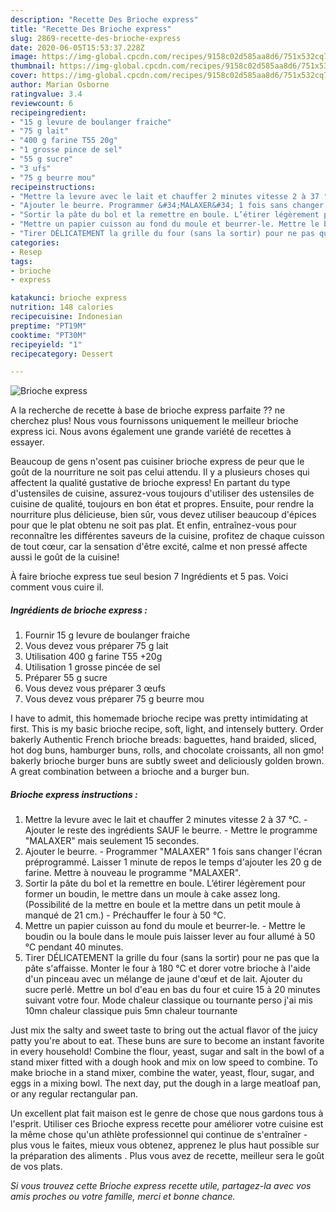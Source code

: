 ```yaml
---
description: "Recette Des Brioche express"
title: "Recette Des Brioche express"
slug: 2869-recette-des-brioche-express
date: 2020-06-05T15:53:37.228Z
image: https://img-global.cpcdn.com/recipes/9158c02d585aa8d6/751x532cq70/brioche-express-photo-principale-de-la-recette.jpg
thumbnail: https://img-global.cpcdn.com/recipes/9158c02d585aa8d6/751x532cq70/brioche-express-photo-principale-de-la-recette.jpg
cover: https://img-global.cpcdn.com/recipes/9158c02d585aa8d6/751x532cq70/brioche-express-photo-principale-de-la-recette.jpg
author: Marian Osborne
ratingvalue: 3.4
reviewcount: 6
recipeingredient:
- "15 g levure de boulanger fraiche"
- "75 g lait"
- "400 g farine T55 20g"
- "1 grosse pince de sel"
- "55 g sucre"
- "3 ufs"
- "75 g beurre mou"
recipeinstructions:
- "Mettre la levure avec le lait et chauffer 2 minutes vitesse 2 à 37 °C. Ajouter le reste des ingrédients SAUF le beurre. Mettre le programme &#34;MALAXER&#34; mais seulement 15 secondes."
- "Ajouter le beurre. Programmer &#34;MALAXER&#34; 1 fois sans changer l&#39;écran préprogrammé. Laisser 1 minute de repos le temps d&#39;ajouter les 20 g de farine. Mettre à nouveau le programme &#34;MALAXER&#34;."
- "Sortir la pâte du bol et la remettre en boule. L’étirer légèrement pour former un boudin, le mettre dans un moule à cake assez long. (Possibilité de la mettre en boule et la mettre dans un petit moule à manqué de 21 cm.) Préchauffer le four à 50 °C."
- "Mettre un papier cuisson au fond du moule et beurrer-le. Mettre le boudin ou la boule dans le moule puis laisser lever au four allumé à 50 °C pendant 40 minutes."
- "Tirer DÉLICATEMENT la grille du four (sans la sortir) pour ne pas que la pâte s&#39;affaisse. Monter le four à 180 °C et dorer votre brioche à l&#39;aide d&#39;un pinceau avec un mélange de jaune d&#39;œuf et de lait. Ajouter du sucre perlé. Mettre un bol d&#39;eau en bas du four et cuire 15 à 20 minutes suivant votre four. Mode chaleur classique ou tournante perso j&#39;ai mis 10mn chaleur classique puis 5mn chaleur tournante"
categories:
- Resep
tags:
- brioche
- express

katakunci: brioche express 
nutrition: 148 calories
recipecuisine: Indonesian
preptime: "PT19M"
cooktime: "PT30M"
recipeyield: "1"
recipecategory: Dessert

---
```



![Brioche express](https://img-global.cpcdn.com/recipes/9158c02d585aa8d6/751x532cq70/brioche-express-photo-principale-de-la-recette.jpg)

A la recherche de recette à base de brioche express parfaite ?? ne cherchez plus! Nous vous fournissons uniquement le meilleur brioche express ici. Nous avons également une grande variété de recettes à essayer.

Beaucoup de gens n'osent pas cuisiner brioche express de peur que le goût de la nourriture ne soit pas celui attendu. Il y a plusieurs choses qui affectent la qualité gustative de brioche express! En partant du type d'ustensiles de cuisine, assurez-vous toujours d'utiliser des ustensiles de cuisine de qualité, toujours en bon état et propres. Ensuite, pour rendre la nourriture plus délicieuse, bien sûr, vous devez utiliser beaucoup d'épices pour que le plat obtenu ne soit pas plat. Et enfin, entraînez-vous pour reconnaître les différentes saveurs de la cuisine, profitez de chaque cuisson de tout cœur, car la sensation d'être excité, calme et non pressé affecte aussi le goût de la cuisine!

<!--inarticleads1-->

À faire brioche express tue seul besion 7 Ingrédients et 5 pas. Voici comment vous cuire il.

##### Ingrédients de brioche express :

1. Fournir 15 g levure de boulanger fraiche
1. Vous devez vous préparer 75 g lait
1. Utilisation 400 g farine T55 +20g
1. Utilisation 1 grosse pincée de sel
1. Préparer 55 g sucre
1. Vous devez vous préparer 3 œufs
1. Vous devez vous préparer 75 g beurre mou


I have to admit, this homemade brioche recipe was pretty intimidating at first. This is my basic brioche recipe, soft, light, and intensely buttery. Order bakerly Authentic French brioche breads: baguettes, hand braided, sliced, hot dog buns, hamburger buns, rolls, and chocolate croissants, all non gmo! bakerly brioche burger buns are subtly sweet and deliciously golden brown. A great combination between a brioche and a burger bun. 

<!--inarticleads2-->

##### Brioche express instructions :

1. Mettre la levure avec le lait et chauffer 2 minutes vitesse 2 à 37 °C. - Ajouter le reste des ingrédients SAUF le beurre. - Mettre le programme &#34;MALAXER&#34; mais seulement 15 secondes.
1. Ajouter le beurre. - Programmer &#34;MALAXER&#34; 1 fois sans changer l&#39;écran préprogrammé. Laisser 1 minute de repos le temps d&#39;ajouter les 20 g de farine. Mettre à nouveau le programme &#34;MALAXER&#34;.
1. Sortir la pâte du bol et la remettre en boule. L’étirer légèrement pour former un boudin, le mettre dans un moule à cake assez long. (Possibilité de la mettre en boule et la mettre dans un petit moule à manqué de 21 cm.) - Préchauffer le four à 50 °C.
1. Mettre un papier cuisson au fond du moule et beurrer-le. - Mettre le boudin ou la boule dans le moule puis laisser lever au four allumé à 50 °C pendant 40 minutes.
1. Tirer DÉLICATEMENT la grille du four (sans la sortir) pour ne pas que la pâte s&#39;affaisse. Monter le four à 180 °C et dorer votre brioche à l&#39;aide d&#39;un pinceau avec un mélange de jaune d&#39;œuf et de lait. Ajouter du sucre perlé. Mettre un bol d&#39;eau en bas du four et cuire 15 à 20 minutes suivant votre four. Mode chaleur classique ou tournante perso j&#39;ai mis 10mn chaleur classique puis 5mn chaleur tournante


Just mix the salty and sweet taste to bring out the actual flavor of the juicy patty you&#39;re about to eat. These buns are sure to become an instant favorite in every household! Combine the flour, yeast, sugar and salt in the bowl of a stand mixer fitted with a dough hook and mix on low speed to combine. To make brioche in a stand mixer, combine the water, yeast, flour, sugar, and eggs in a mixing bowl. The next day, put the dough in a large meatloaf pan, or any regular rectangular pan. 

<!--inarticleads1-->

<p>
Un excellent plat fait maison est le genre de chose que nous gardons tous à l'esprit. Utiliser ces Brioche express recette pour améliorer votre cuisine est la même chose qu'un athlète professionnel qui continue de s'entraîner - plus vous le faites, mieux vous obtenez, apprenez le plus haut possible sur la préparation des aliments . Plus vous avez de recette, meilleur sera le goût de vos plats.
</p>

<p>
<i>Si vous trouvez cette Brioche express recette utile, partagez-la avec vos amis proches ou votre famille, merci et bonne chance.</i>
</p>
